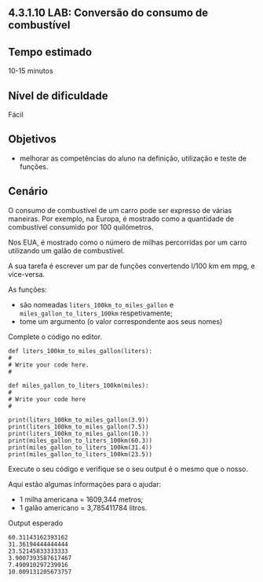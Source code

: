 ## 4.3.1.10 LAB: Conversão do consumo de combustível

## Tempo estimado
10-15 minutos

## Nível de dificuldade
Fácil

## Objetivos
* melhorar as competências do aluno na definição, utilização e teste de funções.

## Cenário

O consumo de combustível de um carro pode ser expresso de várias maneiras. Por exemplo, na Europa, é mostrado como a quantidade de combustível consumido por 100 quilómetros.

Nos EUA, é mostrado como o número de milhas percorridas por um carro utilizando um galão de combustível.

A sua tarefa é escrever um par de funções convertendo l/100 km em mpg, e vice-versa.

As funções:

* são nomeadas `liters_100km_to_miles_gallon` e `miles_gallon_to_liters_100km` respetivamente;
* tome um argumento (o valor correspondente aos seus nomes)

Complete o código no editor.
```
def liters_100km_to_miles_gallon(liters):
#
# Write your code here.
#

def miles_gallon_to_liters_100km(miles):
#
# Write your code here
#

print(liters_100km_to_miles_gallon(3.9))
print(liters_100km_to_miles_gallon(7.5))
print(liters_100km_to_miles_gallon(10.))
print(miles_gallon_to_liters_100km(60.3))
print(miles_gallon_to_liters_100km(31.4))
print(miles_gallon_to_liters_100km(23.5))
```

Execute o seu código e verifique se o seu output é o mesmo que o nosso.

Aqui estão algumas informações para o ajudar:

* 1 milha americana = 1609,344 metros;
* 1 galão americano = 3,785411784 litros.

Output esperado

```
60.31143162393162
31.36194444444444
23.52145833333333
3.9007393587617467
7.490910297239916
10.009131205673757
```